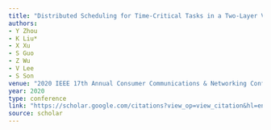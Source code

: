 ```yaml
---
title: "Distributed Scheduling for Time-Critical Tasks in a Two-Layer Vehicular Fog Computing Architecture"
authors:
- Y Zhou
- K Liu*
- X Xu
- S Guo
- Z Wu
- V Lee
- S Son
venue: "2020 IEEE 17th Annual Consumer Communications & Networking Conference (CCNC …, 2020"
year: 2020
type: conference
link: "https://scholar.google.com/citations?view_op=view_citation&hl=en&user=DK5avZUAAAAJ&pagesize=100&citation_for_view=DK5avZUAAAAJ:K3LRdlH-MEoC"
source: scholar
---
```


